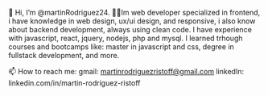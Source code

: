 👋 Hi, I’m @martinRodriguez24.
👨‍💻Im web developer specialized in frontend, i have knowledge in web design, ux/ui design, and responsive, i also know about backend development, always using clean code. 
I have experience with javascript, react, jquery, nodejs, php and mysql. I learned trhough courses and bootcamps like: master in javascript and css, degree in fullstack development, and more.

📫 How to reach me:
gmail: martinrodriguezristoff@gmail.com
linkedIn: linkedin.com/in/martin-rodriguez-ristoff

<!---
martinRodriguez24/martinRodriguez24 is a ✨ special ✨ repository because its `README.md` (this file) appears on your GitHub profile.
You can click the Preview link to take a look at your changes.
--->

